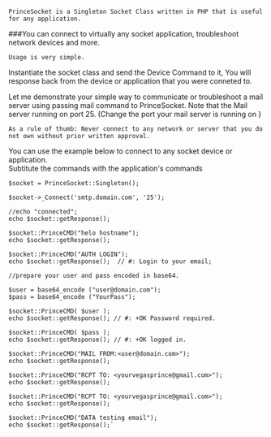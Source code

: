 
  	PrinceSocket is a Singleton Socket Class written in PHP that is useful for any application.  
  
  ###You can connect to virtually any socket application, troubleshoot network devices and more.
	
	Usage is very simple. 
  Instantiate the socket class and send the Device Command to it, 
  You will response back from the device or application that you were conneted to. 
	
Let me demonstrate your simple way to communicate or troubleshoot a mail server using passing mail command to PrinceSocket.
Note that the Mail server running on port 25.  (Change the port your mail server is running on }
	
	As a rule of thumb: Never connect to any network or server that you do not own without prior written approval.
	
You can use the example below to connect to any socket device or application.  
Subtitute the commands with the application's commands
	
	
	$socket = PrinceSocket::Singleton();
	
	$socket->_Connect('smtp.domain.com', '25');
	
	//echo "connected";
	echo $socket::getResponse(); 
	
	$socket::PrinceCMD("helo hostname"); 
	echo $socket::getResponse(); 
	
	$socket::PrinceCMD("AUTH LOGIN"); 
	echo $socket::getResponse();  // #: Login to your email;
	
	//prepare your user and pass encoded in base64.
	
	$user = base64_encode ("user@domain.com");
	$pass = base64_encode ("YourPass");
	
	$socket::PrinceCMD( $user ); 
	echo $socket::getResponse(); // #: +OK Password required.
	
	$socket::PrinceCMD( $pass );
	echo $socket::getResponse(); // #: +OK logged in.
	
	$socket::PrinceCMD("MAIL FROM:<user@domain.com>");
	echo $socket::getResponse();
	
	$socket::PrinceCMD("RCPT TO: <yourvegasprince@gmail.com>");
	echo $socket::getResponse();
	
	$socket::PrinceCMD("RCPT TO: <yourvegasprince@gmail.com>");
	echo $socket::getResponse();
	
	$socket::PrinceCMD("DATA testing email");
	echo $socket::getResponse();`
	

